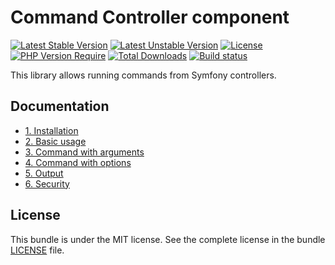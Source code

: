 # Command Controller component

[![Latest Stable Version](https://poser.pugx.org/softspring/command-controller/v/stable.svg)](https://packagist.org/packages/softspring/command-controller)
[![Latest Unstable Version](https://poser.pugx.org/softspring/command-controller/v/unstable.svg)](https://packagist.org/packages/softspring/command-controller)
[![License](https://poser.pugx.org/softspring/command-controller/license.svg)](https://packagist.org/packages/softspring/command-controller)
[![PHP Version Require](http://poser.pugx.org/softspring/command-controller/require/php)](https://packagist.org/packages/softspring/command-controller)
[![Total Downloads](https://poser.pugx.org/softspring/command-controller/downloads)](https://packagist.org/packages/softspring/command-controller)
[![Build status](https://github.com/softspring/command-controller/actions/workflows/php.yml/badge.svg?branch=5.0)](https://github.com/softspring/command-controller/actions/workflows/php.yml)

This library allows running commands from Symfony controllers.

## Documentation

- [1. Installation](docs/1_installation.md)
- [2. Basic usage](docs/2_basic_usage.md)
- [3. Command with arguments](docs/3_use_arguments.md)
- [4. Command with options](docs/4_use_options.md)
- [5. Output](docs/5_output.md)
- [6. Security](docs/6_security.md)

## License

This bundle is under the MIT license. See the complete license in the bundle [LICENSE](LICENSE) file.
